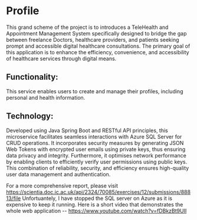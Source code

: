 # Profile

This grand scheme of the project is to introduces a TeleHealth and Appointment Management System specifically designed to bridge the gap between freelance Doctors, healthcare providers, and patients seeking prompt and accessible digital healthcare consultations. The primary goal of this application is to enhance the efficiency, convenience, and accessibility of healthcare services through digital means.

## Functionality:
This service enables users to create and manage their profiles, including personal and health information.

## Technology: 
Developed using Java Spring Boot and RESTful API principles, this microservice facilitates seamless interactions with Azure SQL Server for CRUD operations. It incorporates security measures by generating JSON Web Tokens with encrypted user emails using private keys, thus ensuring data privacy and integrity. Furthermore, it optimises network performance by enabling clients to efficiently verify user permissions using public keys. This combination of reliability, security, and efficiency ensures high-quality user data management and authentication.

For a more comprehensive report, please visit https://scientia.doc.ic.ac.uk/api/2324/70085/exercises/12/submissions/88813/file
Unfortuantely, I have stopped the SQL server on Azure as it is expensive to keep it running. Here is a short video that demonstrates the whole web application -- https://www.youtube.com/watch?v=fDBkzBt9UII
